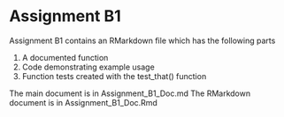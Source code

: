 
# Assignment B1

<!-- badges: start -->
<!-- badges: end -->

Assignment B1 contains an RMarkdown file which has the following parts
1. A documented function
2. Code demonstrating example usage
3. Function tests created with the test_that() function

The main document is in Assignment_B1_Doc.md
The RMarkdown document is in Assignment_B1_Doc.Rmd

